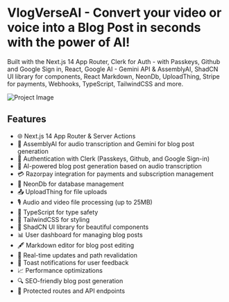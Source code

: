 # VlogVerseAI - Convert your video or voice into a Blog Post in seconds with the power of AI!

Built with the Next.js 14 App Router, Clerk for Auth - with Passkeys, Github and Google Sign in, React, Google AI - Gemini API & AssemblyAI, ShadCN UI library for components, React Markdown, NeonDb, UploadThing, Stripe for payments, Webhooks, TypeScript, TailwindCSS and more.

![Project Image](https://utfs.io/f/3d7a62fe-f8ce-438f-bced-56cb1f83094b-fd7se9.png)

## Features

- 🌐 Next.js 14 App Router & Server Actions
- 🤖 AssemblyAI for audio transcription and Gemini for blog post generation
- 🔐 Authentication with Clerk (Passkeys, Github, and Google Sign-in)
- 📝 AI-powered blog post generation based on audio transcription
- 💳 Razorpay integration for payments and subscription management
- 💾 NeonDb for database management
- 📤 UploadThing for file uploads
- 🎙️ Audio and video file processing (up to 25MB)
- 📜 TypeScript for type safety
- 💅 TailwindCSS for styling
- 🎨 ShadCN UI library for beautiful components
- 📊 User dashboard for managing blog posts
- 🖋️ Markdown editor for blog post editing
- 🔄 Real-time updates and path revalidation
- 🔔 Toast notifications for user feedback
- 📈 Performance optimizations
- 🔍 SEO-friendly blog post generation
- 🔐 Protected routes and API endpoints
